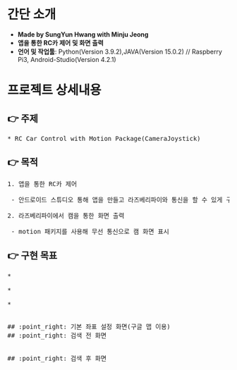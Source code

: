 # 간단 소개
- **Made by SungYun Hwang with Minju Jeong** 
- **앱을 통한 RC카 제어 및 화면 출력**
- **언어 및 작업툴**: Python(Version 3.9.2),JAVA(Version 15.0.2) // Raspberry Pi3, Android-Studio(Version 4.2.1)


# 프로젝트 상세내용
## :point_right: 주제
<pre>
* RC Car Control with Motion Package(CameraJoystick)
</pre>

## :point_right: 목적
<pre>
1. 앱을 통한 RC카 제어<br>
 - 안드로이드 스튜디오 통해 앱을 만들고 라즈베리파이와 통신을 할 수 있게 구현<br>
2. 라즈베리파이에서 캠을 통한 화면 출력<br>
 - motion 패키지를 사용해 무선 통신으로 캠 화면 표시
</pre>

## :point_right: 구현 목표
<pre>
* <br>
* <br>
* <br>

## :point_right: 기본 좌표 설정 화면(구글 맵 이용)
## :point_right: 검색 전 화면
<!-- <img src="https://github.com/3mstory/3ms/blob/master/3ms%20%EC%BA%A1%EC%B2%98%EC%82%AC%EC%A7%84/tmssulTable.PNG"> -->

## :point_right: 검색 후 화면
